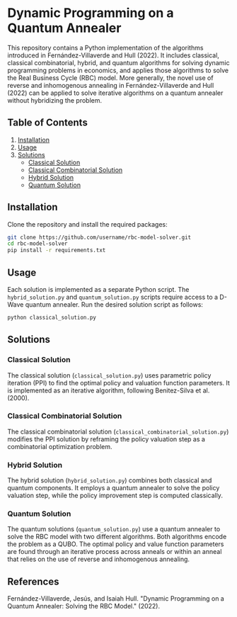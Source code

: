 # Dynamic Programming on a Quantum Annealer

This repository contains a Python implementation of the algorithms introduced in Fernández-Villaverde and Hull (2022). It includes classical, classical combinatorial, hybrid, and quantum algorithms for solving dynamic programming problems in economics, and applies those algorithms to solve the Real Business Cycle (RBC) model. More generally, the novel use of reverse and inhomogenous annealing in Fernández-Villaverde and Hull (2022) can be applied to solve iterative algorithms on a quantum annealer without hybridizing the problem.

## Table of Contents

1. [Installation](#installation)
2. [Usage](#usage)
3. [Solutions](#solutions)
   - [Classical Solution](#classical-solution)
   - [Classical Combinatorial Solution](#classical-combinatorial-solution)
   - [Hybrid Solution](#hybrid-solution)
   - [Quantum Solution](#quantum-solution)

## Installation

Clone the repository and install the required packages:

```bash
git clone https://github.com/username/rbc-model-solver.git
cd rbc-model-solver
pip install -r requirements.txt
```

## Usage

Each solution is implemented as a separate Python script. The `hybrid_solution.py` and `quantum_solution.py` scripts require access to a D-Wave quantum annealer. Run the desired solution script as follows:

```bash
python classical_solution.py
```

## Solutions

### Classical Solution
The classical solution (`classical_solution.py`) uses parametric policy iteration (PPI) to find the optimal policy and valuation function parameters. It is implemented as an iterative algorithm, following Benitez-Silva et al. (2000).

### Classical Combinatorial Solution
The classical combinatorial solution (`classical_combinatorial_solution.py`) modifies the PPI solution by reframing the policy valuation step as a combinatorial optimization problem.

### Hybrid Solution
The hybrid solution (`hybrid_solution.py`) combines both classical and quantum components. It employs a quantum annealer to solve the policy valuation step, while the policy improvement step is computed classically.

### Quantum Solution
The quantum solutions (`quantum_solution.py`) use a quantum annealer to solve the RBC model with two different algorithms. Both algorithms encode the problem as a QUBO. The optimal policy and value function parameters are found through an iterative process across anneals or within an anneal that relies on the use of reverse and inhomogenous annealing.

## References

Fernández-Villaverde, Jesús, and Isaiah Hull. "Dynamic Programming on a Quantum Annealer: Solving the RBC Model." (2022).
